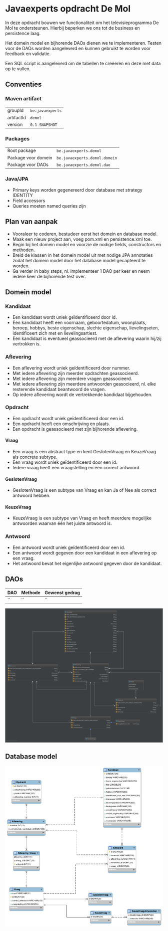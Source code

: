 # Javaexperts opdracht De Mol

In deze opdracht bouwen we functionaliteit om het televisieprogramma De Mol te ondersteunen. Hierbij beperken we ons tot de business en persistence laag.

Het domein model en bijhorende DAOs dienen we te implementeren. Testen voor de DAOs worden aangeleverd en kunnen gebruikt te worden voor feedback en validatie.

Een SQL script is aangeleverd om de tabellen te creëeren en deze met data op te vullen.

## Conventies

### Maven artifact

| | |
| ---------- | ---------------- |
| groupId    | `be.javaexperts` |
| artifactId | `demol`          | 
| version    | `0.1-SNAPSHOT`   | 

### Packages

|                     |                               |
| ------------------- | ----------------------------- |
| Root package        | `be.javaexperts.demol`        |
| Package voor domein | `be.javaexperts.demol.domein` |
| Package voor DAOs   | `be.javaexperts.demol.dao`    |

### Java/JPA

* Primary keys worden gegenereerd door database met strategy IDENTITY
* Field accessors
* Queries moeten named queries zijn

## Plan van aanpak

* Vooraleer te coderen, bestudeer eerst het domein en database model. 
* Maak een nieuw project aan, voeg pom.xml en persistence.xml toe.
* Begin bij het domein model en voorzie de nodige fields, constructors en methoden.
* Breid de klassen in het domein model uit met nodige JPA annotaties zodat het domein model door het database model gecapteerd te worden.
* Ga verder in baby steps, nl. implementeer 1 DAO per keer en neem iedere keer de bijhorende test over.

## Domein model

### Kandidaat

* Een kandidaat wordt uniek geïdentificeerd door id.
* Een kandidaat heeft een voornaam, geboortedatum, woonplaats, beroep, hobbys, beste eigenschap, slechte eigenschap, lievelingseten, identificeert zich met en lievelingsartiest.
* Een kandidaat is eventueel geassocieerd met de aflevering waarin hij/zij vertrokken is.

### Aflevering

* Een aflevering wordt uniek geïdentificeerd door nummer.
* Met iedere aflevering zijn meerder opdrachten geassocieerd.
* Met iedere aflevering zijn meerdere vragen geassocieerd.
* Met iedere aflevering zijn meerdere antwoorden geasocieerd, nl. elke resterende kandidaat beantwoord de vragen.
* Op iedere aflevering wordt de vertrekkende kandidaat bijgehouden.

### Opdracht

* Een opdracht wordt uniek geïdentificeerd door een id.
* Een opdracht heeft een omschrijving en plaats.
* Een opdracht is geassocieerd met zijn bijhorende aflevering.

#### Vraag

* Een vraag is een abstract type en kent GeslotenVraag en KeuzeVraag als concrete subtype.
* Een vraag wordt uniek geïdentificeerd door een id.
* Iedere vraag heeft een vraagstelling en een correct antwoord.

#### GeslotenVraag

* GeslotenVraag is een subtype van Vraag en kan Ja of Nee als correct antwoord hebben.

#### KeuzeVraag

* KeuzeVraag is een subtype van Vraag en heeft meerdere mogelijke antwoorden waarvan één het juiste antwoord is.

### Antwoord

* Een antwoord wordt uniek geïdentificeerd door een id.
* Een antwoord wordt gegeven door een kandidaat in een aflevering op een vraag.
* Het antwoord bevat het eigenlijke antwoord gegeven door de kandidaat.

## DAOs

| DAO                 | Methode                       | Gewenst gedrag |
| ------------------- | ----------------------------- |------|
| ``        | ``        |`` |

![Diagram domein model](https://raw.githubusercontent.com/born4it/javaexperts-demol/master/images/DeMol-DomeinModel.png)

## Database model

![Diagram database model](https://raw.githubusercontent.com/born4it/javaexperts-demol/master/images/DeMol-DatabaseModel.png)